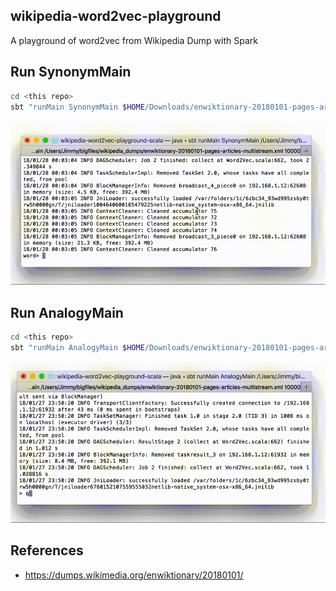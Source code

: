 ## wikipedia-word2vec-playground

A playground of word2vec from Wikipedia Dump with Spark

## Run SynonymMain

```bash
cd <this repo>
sbt "runMain SynonymMain $HOME/Downloads/enwiktionary-20180101-pages-articles.xml 1000"
```

<img src="demo_images/word2vec_synonym.gif" width="600">

## Run AnalogyMain

```bash
cd <this repo>
sbt "runMain AnalogyMain $HOME/Downloads/enwiktionary-20180101-pages-articles.xml 1000"
```

<img src="demo_images/word2vec_analogy.gif" width="600">

## References

* <https://dumps.wikimedia.org/enwiktionary/20180101/>